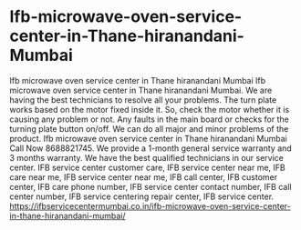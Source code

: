 # Ifb-microwave-oven-service-center-in-Thane-hiranandani-Mumbai
Ifb microwave oven service center in Thane hiranandani Mumbai Ifb microwave oven service center in Thane hiranandani Mumbai. We are having the best technicians to resolve all your problems. The turn plate works based on the motor fixed inside it. So, check the motor whether it is causing any problem or not. Any faults in the main board or checks for the turning plate button on/off. We can do all major and minor problems of the product. Ifb microwave oven service center in Thane hiranandani Mumbai Call Now 8688821745. We provide a 1-month general service warranty and 3 months warranty. We have the best qualified technicians in our service center. IFB service center customer care, IFB service center near me, IFB care near me, IFB service center near me, IFB call center, IFB customer center, IFB care phone number, IFB service center contact number, IFB call center number, IFB service centering repair center, IFB service center. https://ifbservicecentermumbai.co.in/ifb-microwave-oven-service-center-in-thane-hiranandani-mumbai/
